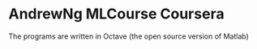 # AndrewNg MLCourse Coursera
The programs are written in Octave (the open source version of Matlab)

